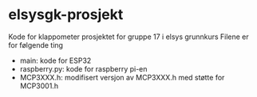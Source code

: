 # elsysgk-prosjekt
Kode for klappometer prosjektet for gruppe 17 i elsys grunnkurs
Filene er for følgende ting
- main: kode for ESP32
- raspberry.py: kode for raspberry pi-en
- MCP3XXX.h: modifisert versjon av MCP3XXX.h med støtte for MCP3001.h
